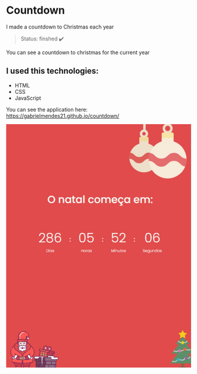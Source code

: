 # Countdown

I made a countdown to Christmas each year

> Status: finshed ✔️

You can see a countdown to christmas for the current year

## I used this technologies:
* HTML
* CSS
* JavaScript

You can see the application here: <a href="https://gabrielmendes21.github.io/countdown/">https://gabrielmendes21.github.io/countdown/</a>

<img src="https://github.com/gabrielMendes21/countdown/blob/main/assets/readme-christmas-example-image.jpg?raw=true" alt="Site image" width="500">
